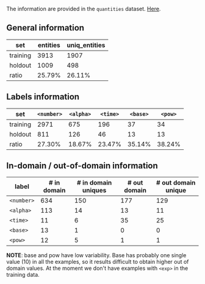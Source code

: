 The information are provided in the `quantities` dataset. [Here](../quantities/).

## General information

| set        | entities  | uniq_entities   |
|------------|-----------|-----------------|
| training   | 3913      | 1907            |
| holdout    | 1009      | 498             |
| ratio      | 25.79%    | 26.11%          |

## Labels information

| set        | `<number>` | `<alpha>` | `<time>` | `<base>` | `<pow>` |
|------------|------------|-----------|----------|----------|---------|
| training   | 2971       | 675       | 196      | 37       | 34      |
| holdout    | 811        | 126       | 46       | 13       | 13      |
| ratio      | 27.30%     | 18.67%    | 23.47%   | 35.14%   | 38.24%  |



## In-domain / out-of-domain information

| label       | # in domain | # in domain uniques | # out domain | # out domain unique |
|-------------|-------------|---------------------|--------------|---------------------|
| `<number>`  | 634         | 150                 | 177          | 129                 |
| `<alpha>`   | 113         | 14                  | 13           | 11                  |
| `<time>`    | 11          | 6                   | 35           | 25                  |
| `<base>`    | 13          | 1                   | 0            | 0                   |
| `<pow>`     | 12          | 5                   | 1            | 1                   |

**NOTE**: base and pow have low variability. Base has probably one single value (10) in all the examples, 
so it results difficult to obtain higher out of domain values. 
At the moment we don't have examples with `<exp>` in the training data. 
